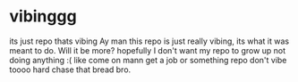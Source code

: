 # vibinggg
its just repo thats vibing
Ay man this repo is just really vibing, its what it was meant to do.
Will it be more? hopefully
I don't want my repo to grow up not doing anything :(
like come on mann get a job or something repo
don't vibe toooo hard
chase that bread bro.
